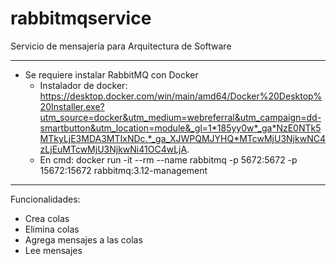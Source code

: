 # rabbitmqservice
Servicio de mensajería para Arquitectura de Software

------------------------------------------------------------------------------------------------
* Se requiere instalar RabbitMQ con Docker
  - Instalador de docker: https://desktop.docker.com/win/main/amd64/Docker%20Desktop%20Installer.exe?utm_source=docker&utm_medium=webreferral&utm_campaign=dd-smartbutton&utm_location=module&_gl=1*185yy0w*_ga*NzE0NTk5MTkyLjE3MDA3MTIxNDc.*_ga_XJWPQMJYHQ*MTcwMjU3NjkwNC4zLjEuMTcwMjU3NjkwNi41OC4wLjA.
  - En cmd: docker run -it --rm --name rabbitmq -p 5672:5672 -p 15672:15672 rabbitmq:3.12-management
------------------------------------------------------------------------------------------------
Funcionalidades:
+ Crea colas
+ Elimina colas
+ Agrega mensajes a las colas
+ Lee mensajes
